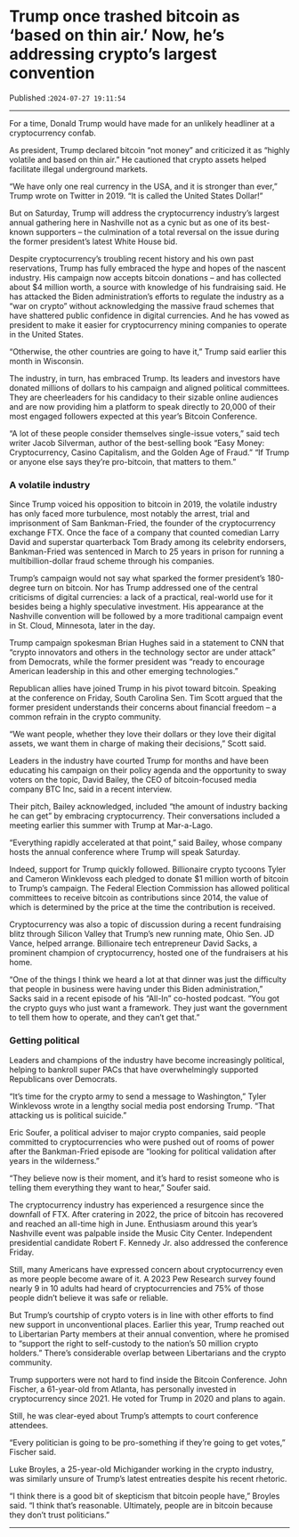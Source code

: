 # Trump once trashed bitcoin as ‘based on thin air.’ Now, he’s addressing crypto’s largest convention

Published :`2024-07-27 19:11:54`

---

For a time, Donald Trump would have made for an unlikely headliner at a cryptocurrency confab.

As president, Trump declared bitcoin “not money” and criticized it as “highly volatile and based on thin air.” He cautioned that crypto assets helped facilitate illegal underground markets.

“We have only one real currency in the USA, and it is stronger than ever,” Trump wrote on Twitter in 2019. “It is called the United States Dollar!”

But on Saturday, Trump will address the cryptocurrency industry’s largest annual gathering here in Nashville not as a cynic but as one of its best-known supporters – the culmination of a total reversal on the issue during the former president’s latest White House bid.

Despite cryptocurrency’s troubling recent history and his own past reservations, Trump has fully embraced the hype and hopes of the nascent industry. His campaign now accepts bitcoin donations – and has collected about $4 million worth, a source with knowledge of his fundraising said. He has attacked the Biden administration’s efforts to regulate the industry as a “war on crypto” without acknowledging the massive fraud schemes that have shattered public confidence in digital currencies. And he has vowed as president to make it easier for cryptocurrency mining companies to operate in the United States.

“Otherwise, the other countries are going to have it,” Trump said earlier this month in Wisconsin.

The industry, in turn, has embraced Trump. Its leaders and investors have donated millions of dollars to his campaign and aligned political committees. They are cheerleaders for his candidacy to their sizable online audiences and are now providing him a platform to speak directly to 20,000 of their most engaged followers expected at this year’s Bitcoin Conference.

“A lot of these people consider themselves single-issue voters,” said tech writer Jacob Silverman, author of the best-selling book “Easy Money: Cryptocurrency, Casino Capitalism, and the Golden Age of Fraud.” “If Trump or anyone else says they’re pro-bitcoin, that matters to them.”

### A volatile industry

Since Trump voiced his opposition to bitcoin in 2019, the volatile industry has only faced more turbulence, most notably the arrest, trial and imprisonment of Sam Bankman-Fried, the founder of the cryptocurrency exchange FTX. Once the face of a company that counted comedian Larry David and superstar quarterback Tom Brady among its celebrity endorsers, Bankman-Fried was sentenced in March to 25 years in prison for running a multibillion-dollar fraud scheme through his companies.

Trump’s campaign would not say what sparked the former president’s 180-degree turn on bitcoin. Nor has Trump addressed one of the central criticisms of digital currencies: a lack of a practical, real-world use for it besides being a highly speculative investment. His appearance at the Nashville convention will be followed by a more traditional campaign event in St. Cloud, Minnesota, later in the day.

Trump campaign spokesman Brian Hughes said in a statement to CNN that “crypto innovators and others in the technology sector are under attack” from Democrats, while the former president was “ready to encourage American leadership in this and other emerging technologies.”

Republican allies have joined Trump in his pivot toward bitcoin. Speaking at the conference on Friday, South Carolina Sen. Tim Scott argued that the former president understands their concerns about financial freedom – a common refrain in the crypto community.

“We want people, whether they love their dollars or they love their digital assets, we want them in charge of making their decisions,” Scott said.

Leaders in the industry have courted Trump for months and have been educating his campaign on their policy agenda and the opportunity to sway voters on the topic, David Bailey, the CEO of bitcoin-focused media company BTC Inc, said in a recent interview.

Their pitch, Bailey acknowledged, included “the amount of industry backing he can get” by embracing cryptocurrency. Their conversations included a meeting earlier this summer with Trump at Mar-a-Lago.

“Everything rapidly accelerated at that point,” said Bailey, whose company hosts the annual conference where Trump will speak Saturday.

Indeed, support for Trump quickly followed. Billionaire crypto tycoons Tyler and Cameron Winklevoss each pledged to donate $1 million worth of bitcoin to Trump’s campaign. The Federal Election Commission has allowed political committees to receive bitcoin as contributions since 2014, the value of which is determined by the price at the time the contribution is received.

Cryptocurrency was also a topic of discussion during a recent fundraising blitz through Silicon Valley that Trump’s new running mate, Ohio Sen. JD Vance, helped arrange. Billionaire tech entrepreneur David Sacks, a prominent champion of cryptocurrency, hosted one of the fundraisers at his home.

“One of the things I think we heard a lot at that dinner was just the difficulty that people in business were having under this Biden administration,” Sacks said in a recent episode of his “All-In” co-hosted podcast. “You got the crypto guys who just want a framework. They just want the government to tell them how to operate, and they can’t get that.”

### Getting political

Leaders and champions of the industry have become increasingly political, helping to bankroll super PACs that have overwhelmingly supported Republicans over Democrats.

“It’s time for the crypto army to send a message to Washington,” Tyler Winklevoss wrote in a lengthy social media post endorsing Trump. “That attacking us is political suicide.”

Eric Soufer, a political adviser to major crypto companies, said people committed to cryptocurrencies who were pushed out of rooms of power after the Bankman-Fried episode are “looking for political validation after years in the wilderness.”

“They believe now is their moment, and it’s hard to resist someone who is telling them everything they want to hear,” Soufer said.

The cryptocurrency industry has experienced a resurgence since the downfall of FTX. After cratering in 2022, the price of bitcoin has recovered and reached an all-time high in June. Enthusiasm around this year’s Nashville event was palpable inside the Music City Center. Independent presidential candidate Robert F. Kennedy Jr. also addressed the conference Friday.

Still, many Americans have expressed concern about cryptocurrency even as more people become aware of it. A 2023 Pew Research survey found nearly 9 in 10 adults had heard of cryptocurrencies and 75% of those people didn’t believe it was safe or reliable.

But Trump’s courtship of crypto voters is in line with other efforts to find new support in unconventional places. Earlier this year, Trump reached out to Libertarian Party members at their annual convention, where he promised to “support the right to self-custody to the nation’s 50 million crypto holders.” There’s considerable overlap between Libertarians and the crypto community.

Trump supporters were not hard to find inside the Bitcoin Conference. John Fischer, a 61-year-old from Atlanta, has personally invested in cryptocurrency since 2021. He voted for Trump in 2020 and plans to again.

Still, he was clear-eyed about Trump’s attempts to court conference attendees.

“Every politician is going to be pro-something if they’re going to get votes,” Fischer said.

Luke Broyles, a 25-year-old Michigander working in the crypto industry, was similarly unsure of Trump’s latest entreaties despite his recent rhetoric.

“I think there is a good bit of skepticism that bitcoin people have,” Broyles said. “I think that’s reasonable. Ultimately, people are in bitcoin because they don’t trust politicians.”

---

